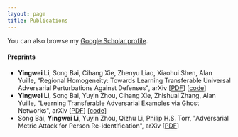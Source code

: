 ```yaml
---
layout: page
title: Publications
---
```


You can also browse my <a href="https://scholar.google.com/citations?user=phWmJeIAAAAJ" target="_blank">Google Scholar profile</a>.
<br />

#### Preprints
- **Yingwei Li**, Song Bai, Cihang Xie, Zhenyu Liao, Xiaohui Shen, Alan Yuille, "Regional Homogeneity: Towards Learning Transferable Universal Adversarial Perturbations Against Defenses", arXiv [[PDF](https://arxiv.org/pdf/1904.00979.pdf)] [[code](https://github.com/LiYingwei/Regional-Homogeneity)]
- **Yingwei Li**, Song Bai, Yuyin Zhou, Cihang Xie, Zhishuai Zhang, Alan Yuille, "Learning Transferable Adversarial Examples via Ghost Networks", arXiv [[PDF](https://arxiv.org/pdf/1812.03413.pdf)] [[code](https://github.com/LiYingwei/ghost-network)]
- Song Bai, **Yingwei Li**, Yuyin Zhou, Qizhu Li, Philip H.S. Torr, "Adversarial Metric Attack for Person Re-identification", arXiv [[PDF](https://arxiv.org/pdf/1901.10650.pdf)]
<br />
